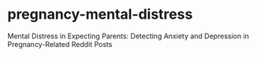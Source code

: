 # pregnancy-mental-distress
Mental Distress in Expecting Parents: Detecting Anxiety and Depression in Pregnancy-Related Reddit Posts
